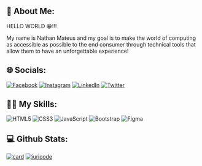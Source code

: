 ## 👋 About Me:
HELLO WORLD 😁!!!<br> <p>My name is Nathan Mateus and my goal is to make the world of computing as accessible as possible to the end consumer through technical tools that allow them to have an unforgettable experience!</p>

## 🌐 Socials:
[![Facebook](https://img.shields.io/badge/Facebook-%231877F2.svg?logo=Facebook&logoColor=white)](https://facebook.com/onathanmateus) [![Instagram](https://img.shields.io/badge/Instagram-%23E4405F.svg?logo=Instagram&logoColor=white)](https://instagram.com/onathanmateus) [![LinkedIn](https://img.shields.io/badge/LinkedIn-%230077B5.svg?logo=linkedin&logoColor=white)](https://linkedin.com/in/onathanmateus) [![Twitter](https://img.shields.io/badge/Twitter-%231DA1F2.svg?logo=Twitter&logoColor=white)](https://twitter.com/onathanmateus) 

## 🧑‍💻 My Skills:
![HTML5](https://img.shields.io/badge/html5-%23E34F26.svg?style=for-the-badge&logo=html5&logoColor=white) ![CSS3](https://img.shields.io/badge/css3-%231572B6.svg?style=for-the-badge&logo=css3&logoColor=white) ![JavaScript](https://img.shields.io/badge/javascript-%23323330.svg?style=for-the-badge&logo=javascript&logoColor=%23F7DF1E) ![Bootstrap](https://img.shields.io/badge/bootstrap-%23563D7C.svg?style=for-the-badge&logo=bootstrap&logoColor=white) ![Figma](https://img.shields.io/badge/figma-%23F24E1E.svg?style=for-the-badge&logo=figma&logoColor=white)

## 💻 Github Stats:
[![card](https://github-readme-stats.vercel.app/api?username=onathanmateus&theme=dracula&show_icons=true)](https://github.com/anuraghazra/github-readme-stats)
[![iuricode](https://github-readme-stats.vercel.app/api/top-langs/?username=onathanmateus&hide=html&layout=compact=true&theme=dracula)](https://github.com/anuraghazra/github-readme-stats)
